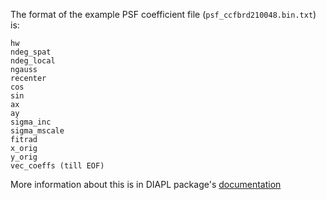 The format of the example PSF coefficient file (`psf_ccfbrd210048.bin.txt`) is:
```
hw
ndeg_spat
ndeg_local
ngauss
recenter
cos
sin
ax
ay
sigma_inc
sigma_mscale
fitrad
x_orig
y_orig
vec_coeffs (till EOF)
```

More information about this is in DIAPL package's [documentation](http://users.camk.edu.pl/pych/DIAPL/diapl2.pdf)
